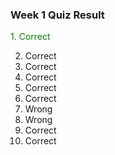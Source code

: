 ### Week 1 Quiz Result 

<p style='color:green'>1. Correct</p>

2. Correct
3. Correct
4. Correct
5. Correct
6. Correct
7. Wrong
8. Wrong
9. Correct
10. Correct
